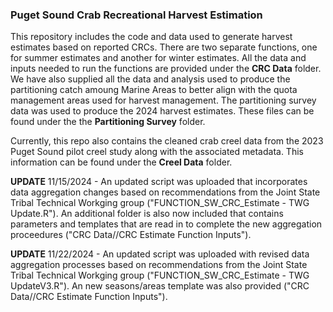 ### Puget Sound Crab Recreational Harvest Estimation 

This repository includes the code and data used to generate harvest estimates based on reported CRCs. There are two separate functions, one for summer estimates and another for winter estimates. All the data and inputs needed to run the functions are provided under the **CRC Data** folder. 
We have also supplied all the data and analysis used to produce the partitioning catch amoung Marine Areas to better align with the quota management areas used for harvest management. The partitioning survey data was used to produce the 2024 harvest estimates. These files can be found under the the **Partitioning Survey** folder. 


Currently, this repo also contains the cleaned crab creel data from the 2023 Puget Sound pilot creel study along with the associated metadata. This information can be found under the **Creel Data** folder.



**UPDATE**
11/15/2024 - An updated script was uploaded that incorporates data aggregation changes based on recommendations from the Joint State Tribal Technical Workging group ("FUNCTION_SW_CRC_Estimate - TWG Update.R"). An additional folder is also now included that contains parameters and templates that are read in to complete the new aggregation proceedures ("CRC Data//CRC Estimate Function Inputs"). 

**UPDATE**
11/22/2024 - An updated script was uploaded with revised data aggregation processes based on recommendations from the Joint State Tribal Technical Workging group ("FUNCTION_SW_CRC_Estimate - TWG UpdateV3.R"). An new seasons/areas template was also provided ("CRC Data//CRC Estimate Function Inputs"). 
